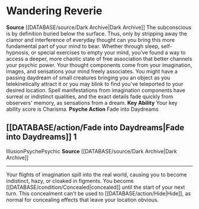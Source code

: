 ﻿---
ability:
- Charisma
ability_boost:
- Charisma
id: '4'
name: Wandering Reverie
rarity: Common
source: '[[DATABASE/source/Dark Archive|Dark Archive]]'
type: Psychic Subconscious Mind

---
# Wandering Reverie

**Source** [[DATABASE/source/Dark Archive|Dark Archive]]
The subconscious is by definition buried below the surface. Thus, only by stripping away the clamor and interference of everyday thought can you bring this more fundamental part of your mind to bear. Whether through sleep, self-hypnosis, or special exercises to empty your mind, you've found a way to access a deeper, more chaotic state of free association that better channels your psychic power.
 Your thought components come from your imagination, images, and sensations your mind freely associates. You might have a passing daydream of small creatures bringing you an object as you telekinetically attract it or you may blink to find you've teleported to your desired location. Spell manifestations from imagination components have surreal or indistinct qualities, and the exact details fade quickly from observers' memory, as sensations from a dream.
**Key Ability** Your key ability score is Charisma.
**Psyche Action** Fade into Daydreams

## [[DATABASE/action/Fade into Daydreams|Fade into Daydreams]] <span class="action-icon">1</span>

<span class="item-trait">Illusion</span><span class="item-trait">Psyche</span><span class="item-trait">Psychic</span>
**Source** [[DATABASE/source/Dark Archive|Dark Archive]]

---
Your flights of imagination spill into the real world, causing you to become indistinct, hazy, or cloaked in figments. You become [[DATABASE/condition/Concealed|concealed]] until the start of your next turn. This concealment can't be used to [[DATABASE/action/Hide|Hide]], as normal for concealing effects that leave your location obvious.